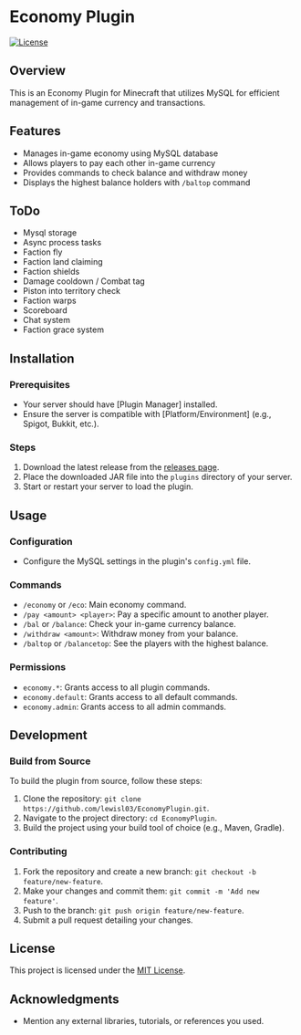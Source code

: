# Economy Plugin

[![License](https://img.shields.io/badge/license-MIT-blue.svg)](LICENSE)

## Overview

This is an Economy Plugin for Minecraft that utilizes MySQL for efficient management of in-game currency and transactions.

## Features

- Manages in-game economy using MySQL database
- Allows players to pay each other in-game currency
- Provides commands to check balance and withdraw money
- Displays the highest balance holders with `/baltop` command

## ToDo
- Mysql storage
- Async process tasks
- Faction fly
- Faction land claiming
- Faction shields
- Damage cooldown / Combat tag
- Piston into territory check
- Faction warps
- Scoreboard
- Chat system
- Faction grace system

## Installation

### Prerequisites

- Your server should have [Plugin Manager] installed.
- Ensure the server is compatible with [Platform/Environment] (e.g., Spigot, Bukkit, etc.).

### Steps

1. Download the latest release from the [releases page](https://github.com/lewisl03/EconomyPlugin/releases).
2. Place the downloaded JAR file into the `plugins` directory of your server.
3. Start or restart your server to load the plugin.

## Usage

### Configuration

- Configure the MySQL settings in the plugin's `config.yml` file.

### Commands

- `/economy` or `/eco`: Main economy command.
- `/pay <amount> <player>`: Pay a specific amount to another player.
- `/bal` or `/balance`: Check your in-game currency balance.
- `/withdraw <amount>`: Withdraw money from your balance.
- `/baltop` or `/balancetop`: See the players with the highest balance.

### Permissions
- `economy.*`: Grants access to all plugin commands.
- `economy.default`: Grants access to all default commands.
- `economy.admin`: Grants access to all admin commands.

## Development

### Build from Source

To build the plugin from source, follow these steps:

1. Clone the repository: `git clone https://github.com/lewisl03/EconomyPlugin.git`.
2. Navigate to the project directory: `cd EconomyPlugin`.
3. Build the project using your build tool of choice (e.g., Maven, Gradle).

### Contributing

1. Fork the repository and create a new branch: `git checkout -b feature/new-feature`.
2. Make your changes and commit them: `git commit -m 'Add new feature'`.
3. Push to the branch: `git push origin feature/new-feature`.
4. Submit a pull request detailing your changes.

## License

This project is licensed under the [MIT License](LICENSE).

## Acknowledgments

- Mention any external libraries, tutorials, or references you used.
